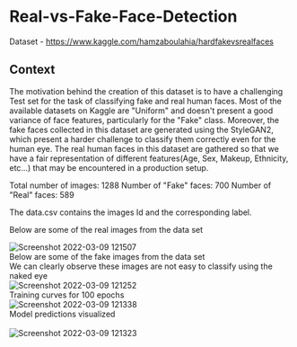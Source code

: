 # Real-vs-Fake-Face-Detection

Dataset - https://www.kaggle.com/hamzaboulahia/hardfakevsrealfaces

## Context
The motivation behind the creation of this dataset is to have a challenging Test set for the task of classifying fake and real human faces. Most of the available datasets on Kaggle are "Uniform" and doesn't present a good variance of face features, particularly for the "Fake" class. Moreover, the fake faces collected in this dataset are generated using the StyleGAN2, which present a harder challenge to classify them correctly even for the human eye. The real human faces in this dataset are gathered so that we have a fair representation of different features(Age, Sex, Makeup, Ethnicity, etc…) that may be encountered in a production setup.

Total number of images: 1288
Number of "Fake" faces: 700
Number of "Real" faces: 589

The data.csv contains the images Id and the corresponding label.

Below are some of the real images from the data set
</br>

![Screenshot 2022-03-09 121507](https://user-images.githubusercontent.com/52671445/157387107-5e515830-dd2f-4ec6-ae1d-b8a386227d13.jpg)
</br>
Below are some of the fake images from the data set
</br>
We can clearly observe these images are not easy to classify using the naked eye
</br>
![Screenshot 2022-03-09 121252](https://user-images.githubusercontent.com/52671445/157386908-4c9bb4d4-76dc-4b74-bd1b-24dd99aa6510.jpg)
</br>
Training curves for 100 epochs
</br>
![Screenshot 2022-03-09 121338](https://user-images.githubusercontent.com/52671445/157386912-baac65bc-02b3-4d37-b138-08657110efa3.jpg)
</br>
Model predictions visualized
</br>
</br>
![Screenshot 2022-03-09 121323](https://user-images.githubusercontent.com/52671445/157386919-33387e66-39af-4deb-9c79-3720b6b6a542.jpg)
